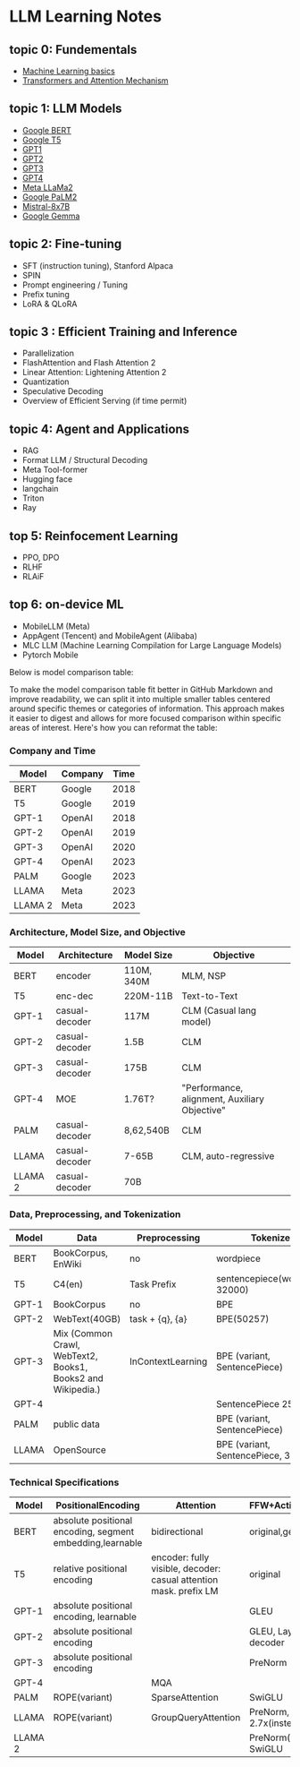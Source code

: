 # LLM Learning Notes

## topic 0: Fundementals
- [Machine Learning basics](0-fundementals/1-rnn.md)
- [Transformers and Attention Mechanism](0-fundementals/2-attention.md)

## topic 1: LLM Models
- [Google BERT](1-pretraining/1-bert.md)
- [Google T5](1-pretraining/2-t5.md)
- [GPT1](1-pretraining/3-gpt1.md)
- [GPT2](1-pretraining/3-gpt2.md)
- [GPT3](1-pretraining/3-gpt3.md)
- [GPT4](1-pretraining/3-gpt4.md)
- [Meta LLaMa2](1-pretraining/3-llama2.md)
- [Google PaLM2](1-pretraining/4-palm2.md)
- [Mistral-8x7B](1-pretraining/5-mistral.md)
- [Google Gemma](1-pretraining/6-gemma.md)

## topic 2: Fine-tuning
- SFT (instruction tuning), Stanford Alpaca
- SPIN
- Prompt engineering / Tuning
- Prefix tuning
- LoRA & QLoRA


## topic 3 : Efficient Training and Inference
- Parallelization
- FlashAttention and Flash Attention 2
- Linear Attention: Lightening Attention 2
- Quantization
- Speculative Decoding
- Overview of Efficient Serving (if time permit)

## topic 4: Agent and Applications
- RAG
- Format LLM / Structural Decoding
- Meta Tool-former
- Hugging face
- langchain
- Triton
- Ray

## top 5: Reinfocement Learning
- PPO, DPO
- RLHF
- RLAiF

## top 6: on-device ML
- MobileLLM (Meta)
- AppAgent (Tencent) and MobileAgent (Alibaba)
- MLC LLM (Machine Learning Compilation for Large Language Models)
- Pytorch Mobile


Below is model comparison table:

To make the model comparison table fit better in GitHub Markdown and improve readability, we can split it into multiple smaller tables centered around specific themes or categories of information. This approach makes it easier to digest and allows for more focused comparison within specific areas of interest. Here's how you can reformat the table:

### Company and Time

| Model      | Company  | Time |
|------------|----------|------|
| BERT       | Google   | 2018 |
| T5         | Google   | 2019 |
| GPT-1      | OpenAI   | 2018 |
| GPT-2      | OpenAI   | 2019 |
| GPT-3      | OpenAI   | 2020 |
| GPT-4      | OpenAI   | 2023 |
| PALM       | Google   | 2023 |
| LLAMA      | Meta     | 2023 |
| LLAMA 2    | Meta     | 2023 |

### Architecture, Model Size, and Objective

| Model      | Architecture       | Model Size           | Objective                                                  |
|------------|-------------------|----------------------|------------------------------------------------------------|
| BERT       | encoder            | 110M, 340M           | MLM, NSP                                                   |
| T5         | enc-dec            | 220M-11B             | Text-to-Text                                               |
| GPT-1      | casual-decoder     | 117M                 | CLM (Casual lang model)                                    |
| GPT-2      | casual-decoder     | 1.5B                 | CLM                                                        |
| GPT-3      | casual-decoder     | 175B                 | CLM                                                        |
| GPT-4      | MOE                | 1.76T?               | "Performance, alignment, Auxiliary Objective"             |
| PALM       | casual-decoder     | 8,62,540B            | CLM                                                        |
| LLAMA      | casual-decoder     | 7-65B                | CLM, auto-regressive                                       |
| LLAMA 2    | casual-decoder     | 70B                  |                                                            |

### Data, Preprocessing, and Tokenization

| Model      | Data                                                                 | Preprocessing | Tokenizer                                     |
|------------|----------------------------------------------------------------------|---------------|-----------------------------------------------|
| BERT       | BookCorpus, EnWiki                                                   | no            | wordpiece                                    |
| T5         | C4(en)                                                               | Task Prefix   | sentencepiece(wordpiece, 32000)              |
| GPT-1      | BookCorpus                                                           | no            | BPE                                          |
| GPT-2      | WebText(40GB)                                                        | task + {q}, {a}| BPE(50257)                                    |
| GPT-3      | Mix (Common Crawl, WebText2, Books1, Books2 and Wikipedia.)         | InContextLearning | BPE (variant, SentencePiece)           |
| GPT-4      |                                                                      |               | SentencePiece 256k                           |
| PALM       | public data                                                          |               | BPE (variant, SentencePiece)                 |
| LLAMA      | OpenSource                                                           |               | BPE (variant, SentencePiece, 32k)            |

### Technical Specifications

| Model      | PositionalEncoding         | Attention          | FFW+Activation+related                      | ContextLength | Layers | BatchSize |
|------------|----------------------------|--------------------|---------------------------------------------|---------------|--------|-----------|
| BERT       | absolute positional encoding, segment embedding,learnable | bidirectional | original,gelu                              | 512           | 12,24  | 32        |
| T5         | relative positional encoding| encoder: fully visible, decoder: casual attention mask. prefix LM | original        | 512     | 12      | 128       |
| GPT-1      | absolute positional encoding, learnable |                  | GLEU                                        | 512           | 12     | 64        |
| GPT-2      | absolute positional encoding|                    | GLEU, LayerNorm before decoder              | 768,1024, 1280, 1600 | 48   | 512       |
| GPT-3      | absolute positional encoding|                    | PreNorm                                    | 2048          | 96     | 32M       |
| GPT-4      |                            | MQA                |                                            |               | 120    | 16M       |
| PALM       | ROPE(variant)              | SparseAttention    | SwiGLU                                      | 4,096,819,218,432 | 32,64,118 |         |
| LLAMA      | ROPE(variant)              | GroupQueryAttention| PreNorm, SwiGLU, 2.7x(instead of 4)        | 2k            | 32-80  | 4M        |
| LLAMA 2    |                            |                    | PreNorm(RMSNorm), SwiGLU                    | 4k            | 32-80  | 4M        |